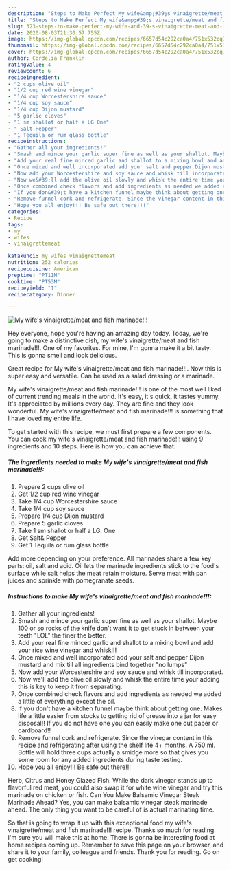 ```yaml
---
description: "Steps to Make Perfect My wife&amp;#39;s vinaigrette/meat and fish marinade!!!"
title: "Steps to Make Perfect My wife&amp;#39;s vinaigrette/meat and fish marinade!!!"
slug: 323-steps-to-make-perfect-my-wife-and-39-s-vinaigrette-meat-and-fish-marinade
date: 2020-08-03T21:30:57.755Z
image: https://img-global.cpcdn.com/recipes/6657d54c292ca0a4/751x532cq70/my-wifes-vinaigrettemeat-and-fish-marinade-recipe-main-photo.jpg
thumbnail: https://img-global.cpcdn.com/recipes/6657d54c292ca0a4/751x532cq70/my-wifes-vinaigrettemeat-and-fish-marinade-recipe-main-photo.jpg
cover: https://img-global.cpcdn.com/recipes/6657d54c292ca0a4/751x532cq70/my-wifes-vinaigrettemeat-and-fish-marinade-recipe-main-photo.jpg
author: Cordelia Franklin
ratingvalue: 4
reviewcount: 6
recipeingredient:
- "2 cups olive oil"
- "1/2 cup red wine vinegar"
- "1/4 cup Worcestershire sauce"
- "1/4 cup soy sauce"
- "1/4 cup Dijon mustard"
- "5 garlic cloves"
- "1 sm shallot or half a LG One"
- " Salt Pepper"
- "1 Tequila or rum glass bottle"
recipeinstructions:
- "Gather all your ingredients!"
- "Smash and mince your garlic super fine as well as your shallot. Maybe 100 or so rocks of the knife don&#39;t want it to get stuck in between your teeth &#34;LOL&#34; the finer the better."
- "Add your real fine minced garlic and shallot to a mixing bowl and add your rice wine vinegar and whisk!!!"
- "Once mixed and well incorporated add your salt and pepper Dijon mustard and mix till all ingredients bind together &#34;no lumps&#34;"
- "Now add your Worcestershire and soy sauce and whisk till incorporated."
- "Now we&#39;ll add the olive oil slowly and whisk the entire time your adding this is key to keep it from separating."
- "Once combined check flavors and add ingredients as needed we added a little of everything except the oil."
- "If you don&#39;t have a kitchen funnel maybe think about getting one. Makes life a little easier from stocks to getting rid of grease into a jar for easy disposal!! If you do not have one you can easily make one out paper or cardboard!!"
- "Remove funnel cork and refrigerate. Since the vinegar content in this recipe and refrigerating after using the shelf life 4+ months. A 750 ml. Bottle will hold three cups actually a smidge more so that gives you some room for any added ingredients during taste testing."
- "Hope you all enjoy!!! Be safe out there!!!"
categories:
- Recipe
tags:
- my
- wifes
- vinaigrettemeat

katakunci: my wifes vinaigrettemeat 
nutrition: 252 calories
recipecuisine: American
preptime: "PT11M"
cooktime: "PT53M"
recipeyield: "1"
recipecategory: Dinner

---
```



![My wife&#39;s vinaigrette/meat and fish marinade!!!](https://img-global.cpcdn.com/recipes/6657d54c292ca0a4/751x532cq70/my-wifes-vinaigrettemeat-and-fish-marinade-recipe-main-photo.jpg)

Hey everyone, hope you're having an amazing day today. Today, we're going to make a distinctive dish, my wife&#39;s vinaigrette/meat and fish marinade!!!. One of my favorites. For mine, I'm gonna make it a bit tasty. This is gonna smell and look delicious.

Great recipe for My wife&#39;s vinaigrette/meat and fish marinade!!!. Now this is super easy and versatile. Can be used as a salad dressing or a marinade.

My wife&#39;s vinaigrette/meat and fish marinade!!! is one of the most well liked of current trending meals in the world. It's easy, it's quick, it tastes yummy. It's appreciated by millions every day. They are fine and they look wonderful. My wife&#39;s vinaigrette/meat and fish marinade!!! is something that I have loved my entire life.


To get started with this recipe, we must first prepare a few components. You can cook my wife&#39;s vinaigrette/meat and fish marinade!!! using 9 ingredients and 10 steps. Here is how you can achieve that.

<!--inarticleads1-->

##### The ingredients needed to make My wife&#39;s vinaigrette/meat and fish marinade!!!:

1. Prepare 2 cups olive oil
1. Get 1/2 cup red wine vinegar
1. Take 1/4 cup Worcestershire sauce
1. Take 1/4 cup soy sauce
1. Prepare 1/4 cup Dijon mustard
1. Prepare 5 garlic cloves
1. Take 1 sm shallot or half a LG. One
1. Get  Salt&amp; Pepper
1. Get 1 Tequila or rum glass bottle


Add more depending on your preference. All marinades share a few key parts: oil, salt and acid. Oil lets the marinade ingredients stick to the food&#39;s surface while salt helps the meat retain moisture. Serve meat with pan juices and sprinkle with pomegranate seeds. 

<!--inarticleads2-->

##### Instructions to make My wife&#39;s vinaigrette/meat and fish marinade!!!:

1. Gather all your ingredients!
1. Smash and mince your garlic super fine as well as your shallot. Maybe 100 or so rocks of the knife don&#39;t want it to get stuck in between your teeth &#34;LOL&#34; the finer the better.
1. Add your real fine minced garlic and shallot to a mixing bowl and add your rice wine vinegar and whisk!!!
1. Once mixed and well incorporated add your salt and pepper Dijon mustard and mix till all ingredients bind together &#34;no lumps&#34;
1. Now add your Worcestershire and soy sauce and whisk till incorporated.
1. Now we&#39;ll add the olive oil slowly and whisk the entire time your adding this is key to keep it from separating.
1. Once combined check flavors and add ingredients as needed we added a little of everything except the oil.
1. If you don&#39;t have a kitchen funnel maybe think about getting one. Makes life a little easier from stocks to getting rid of grease into a jar for easy disposal!! If you do not have one you can easily make one out paper or cardboard!!
1. Remove funnel cork and refrigerate. Since the vinegar content in this recipe and refrigerating after using the shelf life 4+ months. A 750 ml. Bottle will hold three cups actually a smidge more so that gives you some room for any added ingredients during taste testing.
1. Hope you all enjoy!!! Be safe out there!!!


Herb, Citrus and Honey Glazed Fish. While the dark vinegar stands up to flavorful red meat, you could also swap it for white wine vinegar and try this marinade on chicken or fish. Can You Make Balsamic Vinegar Steak Marinade Ahead? Yes, you can make balsamic vinegar steak marinade ahead. The only thing you want to be careful of is actual marinating time. 

So that is going to wrap it up with this exceptional food my wife&#39;s vinaigrette/meat and fish marinade!!! recipe. Thanks so much for reading. I'm sure you will make this at home. There is gonna be interesting food at home recipes coming up. Remember to save this page on your browser, and share it to your family, colleague and friends. Thank you for reading. Go on get cooking!
